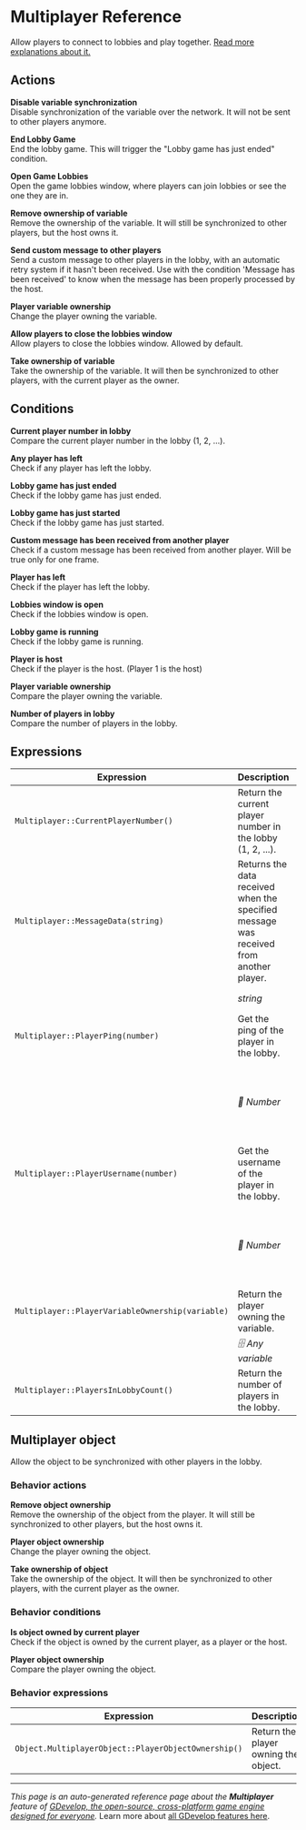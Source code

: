 # Multiplayer Reference

Allow players to connect to lobbies and play together. [Read more explanations about it.](/gdevelop5/all-features/multiplayer)

## Actions

**Disable variable synchronization**  
Disable synchronization of the variable over the network. It will not be sent to other players anymore.

**End Lobby Game**  
End the lobby game. This will trigger the "Lobby game has just ended" condition.

**Open Game Lobbies**  
Open the game lobbies window, where players can join lobbies or see the one they are in.

**Remove ownership of variable**  
Remove the ownership of the variable. It will still be synchronized to other players, but the host owns it.

**Send custom message to other players**  
Send a custom message to other players in the lobby, with an automatic retry system if it hasn't been received. Use with the condition 'Message has been received' to know when the message has been properly processed by the host.

**Player variable ownership**  
Change the player owning the variable.

**Allow players to close the lobbies window**  
Allow players to close the lobbies window. Allowed by default.

**Take ownership of variable**  
Take the ownership of the variable. It will then be synchronized to other players, with the current player as the owner.

## Conditions

**Current player number in lobby**  
Compare the current player number in the lobby (1, 2, ...).

**Any player has left**  
Check if any player has left the lobby.

**Lobby game has just ended**  
Check if the lobby game has just ended.

**Lobby game has just started**  
Check if the lobby game has just started.

**Custom message has been received from another player**  
Check if a custom message has been received from another player. Will be true only for one frame.

**Player has left**  
Check if the player has left the lobby.

**Lobbies window is open**  
Check if the lobbies window is open.

**Lobby game is running**  
Check if the lobby game is running.

**Player is host**  
Check if the player is the host. (Player 1 is the host)

**Player variable ownership**  
Compare the player owning the variable.

**Number of players in lobby**  
Compare the number of players in the lobby.

## Expressions

| Expression | Description |  |
|-----|-----|-----|
| `Multiplayer::CurrentPlayerNumber()` | Return the current player number in the lobby (1, 2, ...). ||
| `Multiplayer::MessageData(string)` | Returns the data received when the specified message was received from another player. ||
| | _string_ | Message name |
| `Multiplayer::PlayerPing(number)` | Get the ping of the player in the lobby. ||
| | _🔢 Number_ | The position of the player in the lobby (1, 2, ...) |
| `Multiplayer::PlayerUsername(number)` | Get the username of the player in the lobby. ||
| | _🔢 Number_ | The position of the player in the lobby (1, 2, ...) |
| `Multiplayer::PlayerVariableOwnership(variable)` | Return the player owning the variable. ||
| | _🗄️ Any variable_ | Variable |
| `Multiplayer::PlayersInLobbyCount()` | Return the number of players in the lobby. ||

## Multiplayer object 

Allow the object to be synchronized with other players in the lobby. 

### Behavior actions

**Remove object ownership**  
Remove the ownership of the object from the player. It will still be synchronized to other players, but the host owns it.

**Player object ownership**  
Change the player owning the object.

**Take ownership of object**  
Take the ownership of the object. It will then be synchronized to other players, with the current player as the owner.

### Behavior conditions

**Is object owned by current player**  
Check if the object is owned by the current player, as a player or the host.

**Player object ownership**  
Compare the player owning the object.

### Behavior expressions

| Expression | Description |  |
|-----|-----|-----|
| `Object.MultiplayerObject::PlayerObjectOwnership()` | Return the player owning the object. ||

---
*This page is an auto-generated reference page about the **Multiplayer** feature of [GDevelop, the open-source, cross-platform game engine designed for everyone](https://gdevelop.io/).* Learn more about [all GDevelop features here](/gdevelop5/all-features).